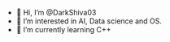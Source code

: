 - 👋 Hi, I’m @DarkShiva03
- 👀 I’m interested in AI, Data science and OS.
- 🌱 I’m currently learning C++

<!---
DarkShiva03/DarkShiva03 is a ✨ special ✨ repository because its `README.md` (this file) appears on your GitHub profile.
You can click the Preview link to take a look at your changes.
--->

